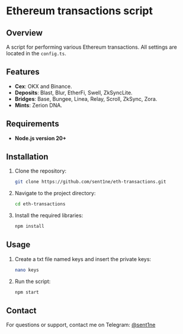 # Ethereum transactions script

## Overview

A script for performing various Ethereum transactions. All settings are located in the ```config.ts```.

## Features

- **Cex**: OKX and Binance.
- **Deposits**: Blast, Blur, EtherFi, Swell, ZkSyncLite.
- **Bridges**: Base, Bungee, Linea, Relay, Scroll, ZkSync, Zora.
- **Mints**: Zerion DNA.

## Requirements

- **Node.js version 20+**

## Installation

1. Clone the repository:
    ```bash
    git clone https://github.com/sent1ne/eth-transactions.git
    ```
2. Navigate to the project directory:
    ```bash
    cd eth-transactions
    ```

3. Install the required libraries:
    ```bash
    npm install
    ```

## Usage

1. Create a txt file named keys and insert the private keys:
    ```bash
    nano keys
    ```
2. Run the script:
    ```bash
    npm start
    ```

## Contact

For questions or support, contact me on Telegram: [@sent1ne](https://t.me/sent1ne)
